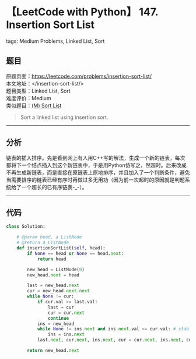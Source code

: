 # 【LeetCode with Python】 147. Insertion Sort List
tags: Medium Problems, Linked List, Sort

## 题目
原题页面：<https://leetcode.com/problems/insertion-sort-list/><br/>
本文地址：<<leetcode-with-python-domain>/insertion-sort-list/><br/>
题目类型：Linked List, Sort<br/>
难度评价：Medium<br/>
类似题目：[(M) Sort List](/sort-list/)<br/>

> Sort a linked list using insertion sort.<br/>

<!-- more -->

---
## 分析
链表的插入排序。先是看到网上有人用C++写的解法，生成一个新的链表，每次都将下一个结点插入到这个新链表中，于是用Python仿写之，然超时。后来改成不再生成新链表，而是直接在原链表上原地排序，并且加入了一个判断条件，避免当需要排序的链表已经有序时再做过多无用功（因为前一次超时的原因就是判题系统给了一个超长的已有序链表-_-）。<br/>

---
## 代码
``` python
class Solution:

    # @param head, a ListNode
    # @return a ListNode
    def insertionSortList(self, head):
        if None == head or None == head.next:
            return head

        new_head = ListNode(0)
        new_head.next = head

        last = new_head.next
        cur = new_head.next.next
        while None != cur:
            if cur.val >= last.val:
                last = cur
                cur = cur.next
                continue
            ins = new_head
            while None != ins.next and ins.next.val <= cur.val: # stable sort
                ins = ins.next
            last.next, cur.next, ins.next, cur = cur.next, ins.next, cur, cur.next

        return new_head.next
```
